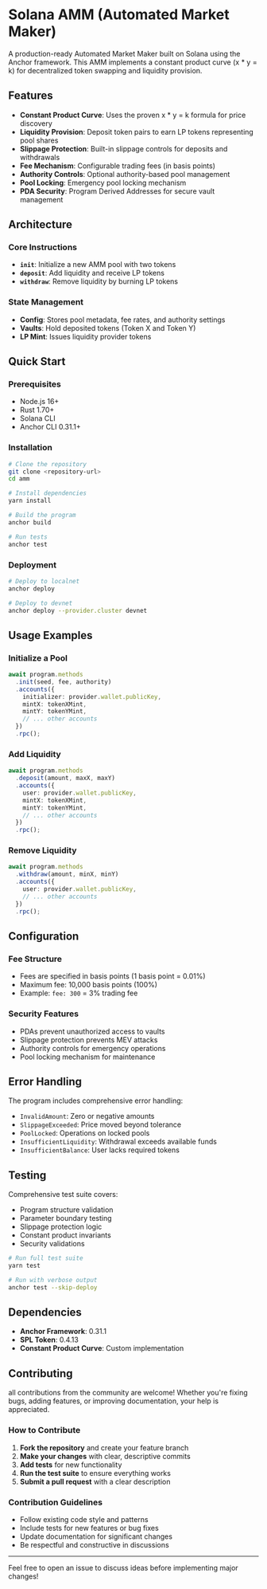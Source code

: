 # Solana AMM (Automated Market Maker)

A production-ready Automated Market Maker built on Solana using the Anchor framework. This AMM implements a constant product curve (x * y = k) for decentralized token swapping and liquidity provision.

## Features

- **Constant Product Curve**: Uses the proven x * y = k formula for price discovery
- **Liquidity Provision**: Deposit token pairs to earn LP tokens representing pool shares
- **Slippage Protection**: Built-in slippage controls for deposits and withdrawals
- **Fee Mechanism**: Configurable trading fees (in basis points)
- **Authority Controls**: Optional authority-based pool management
- **Pool Locking**: Emergency pool locking mechanism
- **PDA Security**: Program Derived Addresses for secure vault management

## Architecture

### Core Instructions

- **`init`**: Initialize a new AMM pool with two tokens
- **`deposit`**: Add liquidity and receive LP tokens
- **`withdraw`**: Remove liquidity by burning LP tokens

### State Management

- **Config**: Stores pool metadata, fee rates, and authority settings
- **Vaults**: Hold deposited tokens (Token X and Token Y)
- **LP Mint**: Issues liquidity provider tokens

## Quick Start

### Prerequisites

- Node.js 16+
- Rust 1.70+
- Solana CLI
- Anchor CLI 0.31.1+

### Installation

```bash
# Clone the repository
git clone <repository-url>
cd amm

# Install dependencies
yarn install

# Build the program
anchor build

# Run tests
anchor test
```

### Deployment

```bash
# Deploy to localnet
anchor deploy

# Deploy to devnet
anchor deploy --provider.cluster devnet
```

## Usage Examples

### Initialize a Pool

```typescript
await program.methods
  .init(seed, fee, authority)
  .accounts({
    initializer: provider.wallet.publicKey,
    mintX: tokenXMint,
    mintY: tokenYMint,
    // ... other accounts
  })
  .rpc();
```

### Add Liquidity

```typescript
await program.methods
  .deposit(amount, maxX, maxY)
  .accounts({
    user: provider.wallet.publicKey,
    mintX: tokenXMint,
    mintY: tokenYMint,
    // ... other accounts
  })
  .rpc();
```

### Remove Liquidity

```typescript
await program.methods
  .withdraw(amount, minX, minY)
  .accounts({
    user: provider.wallet.publicKey,
    // ... other accounts
  })
  .rpc();
```

## Configuration

### Fee Structure
- Fees are specified in basis points (1 basis point = 0.01%)
- Maximum fee: 10,000 basis points (100%)
- Example: `fee: 300` = 3% trading fee

### Security Features
- PDAs prevent unauthorized access to vaults
- Slippage protection prevents MEV attacks
- Authority controls for emergency operations
- Pool locking mechanism for maintenance

## Error Handling

The program includes comprehensive error handling:

- `InvalidAmount`: Zero or negative amounts
- `SlippageExceeded`: Price moved beyond tolerance
- `PoolLocked`: Operations on locked pools
- `InsufficientLiquidity`: Withdrawal exceeds available funds
- `InsufficientBalance`: User lacks required tokens

## Testing

Comprehensive test suite covers:
- Program structure validation
- Parameter boundary testing
- Slippage protection logic
- Constant product invariants
- Security validations

```bash
# Run full test suite
yarn test

# Run with verbose output
anchor test --skip-deploy
```

## Dependencies

- **Anchor Framework**: 0.31.1
- **SPL Token**: 0.4.13
- **Constant Product Curve**: Custom implementation

## Contributing

all contributions from the community are welcome! Whether you're fixing bugs, adding features, or improving documentation, your help is appreciated.

### How to Contribute

1. **Fork the repository** and create your feature branch
2. **Make your changes** with clear, descriptive commits
3. **Add tests** for new functionality
4. **Run the test suite** to ensure everything works
5. **Submit a pull request** with a clear description

### Contribution Guidelines

- Follow existing code style and patterns
- Include tests for new features or bug fixes
- Update documentation for significant changes
- Be respectful and constructive in discussions

---
Feel free to open an issue to discuss ideas before implementing major changes!

